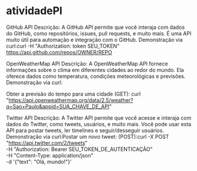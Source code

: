 # atividadePI
 GitHub API
Descrição: A GitHub API permite que você interaja com dados do GitHub, como repositórios, issues, pull requests, e muito mais. É uma API muito útil para automação e integração com o GitHub.
Demonstração via curl:curl -H "Authorization: token SEU_TOKEN" https://api.github.com/repos/OWNER/REPO

OpenWeatherMap API
Descrição: A OpenWeatherMap API fornece informações sobre o clima em diferentes cidades ao redor do mundo. Ela oferece dados como temperatura, condições meteorológicas e previsões.
Demonstração via curl:

Obter a previsão do tempo para uma cidade (GET):
curl "https://api.openweathermap.org/data/2.5/weather?q=Sao+Paulo&appid=SUA_CHAVE_DE_API"

Twitter API
Descrição: A Twitter API permite que você acesse e interaja com dados do Twitter, como tweets, usuários, e muito mais. Você pode usar esta API para postar tweets, ler timelines e seguir/desseguir usuários.
Demonstração via curl:Postar um novo tweet: (POST):curl -X POST "https://api.twitter.com/2/tweets" \
     -H "Authorization: Bearer SEU_TOKEN_DE_AUTENTICAÇÃO" \
     -H "Content-Type: application/json" \
     -d '{"text": "Olá, mundo!"}'

